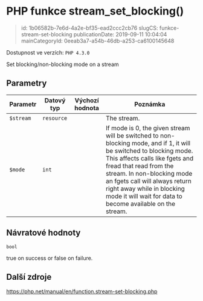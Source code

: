 PHP funkce stream_set_blocking()
================================

> id: 1b06582b-7e6d-4a2e-bf35-ead2ccc2cb76
> slugCS: funkce-stream-set-blocking
> publicationDate: 2019-09-11 10:04:04
> mainCategoryId: 0eeab3a7-a54b-46db-a253-ca6100145648

Dostupnost ve verzích: `PHP 4.3.0`

Set blocking/non-blocking mode on a stream


Parametry
--------------

| Parametr | Datový typ | Výchozí hodnota | Poznámka |
|-----|-----|-----|-----|
| `$stream` | `resource` |  | The stream. |
| `$mode` | `int` |  | If mode is 0, the given stream will be switched to non-blocking mode, and if 1, it will be switched to blocking mode. This affects calls like fgets and fread that read from the stream. In non-blocking mode an fgets call will always return right away while in blocking mode it will wait for data to become available on the stream. |


Návratové hodnoty
----------------

`bool`

true on success or false on failure.

Další zdroje
------------

https://php.net/manual/en/function.stream-set-blocking.php
